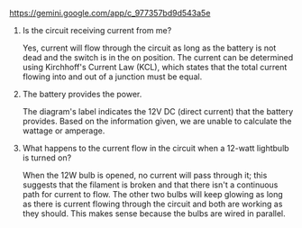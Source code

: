 https://gemini.google.com/app/c_977357bd9d543a5e

1. Is the circuit receiving current from me?

   Yes, current will flow through the circuit as long as the battery is not dead and the switch is in the on position. The current can be determined using Kirchhoff's Current Law (KCL), which states that the total current flowing into and out of a junction must be equal.

2. The battery provides the power.

   The diagram's label indicates the 12V DC (direct current) that the battery provides. Based on the information given, we are unable to calculate the wattage or amperage.

3. What happens to the current flow in the circuit when a 12-watt lightbulb is turned on?

   When the 12W bulb is opened, no current will pass through it; this suggests that the filament is broken and that there isn't a continuous path for current to flow. The other two bulbs will keep glowing as long as there is current flowing through the circuit and both are working as they should. This makes sense because the bulbs are wired in parallel.
